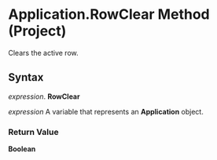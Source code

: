 
# Application.RowClear Method (Project)

Clears the active row.


## Syntax

 _expression_. **RowClear**

 _expression_ A variable that represents an **Application** object.


### Return Value

 **Boolean**

